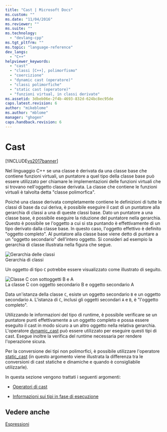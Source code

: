 ```yaml
---
title: "Cast | Microsoft Docs"
ms.custom: ""
ms.date: "11/04/2016"
ms.reviewer: ""
ms.suite: ""
ms.technology: 
  - "devlang-cpp"
ms.tgt_pltfrm: ""
ms.topic: "language-reference"
dev_langs: 
  - "C++"
helpviewer_keywords: 
  - "cast"
  - "classi [C++], polimorfismo"
  - "coercizione"
  - "dynamic cast (operatore)"
  - "classi polimorfiche"
  - "static cast (operatore)"
  - "funzioni virtual, in classi derivate"
ms.assetid: 3dbeb06e-2f4b-4693-832d-624bc8ec95de
caps.latest.revision: 6
author: "mikeblome"
ms.author: "mblome"
manager: "ghogen"
caps.handback.revision: 6
---
```

# Cast
[!INCLUDE[vs2017banner](../assembler/inline/includes/vs2017banner.md)]

Nel linguaggio C\+\+ se una classe è derivata da una classe base che contiene funzioni virtuali, un puntatore a quel tipo della classe base può essere utilizzato per chiamare le implementazioni delle funzioni virtuali che si trovano nell'oggetto classe derivata.  La classe che contiene le funzioni virtuali è talvolta detta "classe polimorfica".  
  
 Poiché una classe derivata completamente contiene le definizioni di tutte le classi di base da cui deriva, è possibile eseguire il cast di un puntatore alla gerarchia di classi a una di queste classi base.  Dato un puntatore a una classe base, è possibile eseguire la riduzione del puntatore nella gerarchia.  Questo è possibile se l'oggetto a cui si sta puntando è effettivamente di un tipo derivato dalla classe base.  In questo caso, l'oggetto effettivo è definito "oggetto completo". Al puntatore alla classe base viene detto di puntare a un "oggetto secondario" dell'intero oggetto.  Si consideri ad esempio la gerarchia di classe illustrata nella figura che segue.  
  
 ![Gerarchia delle classi](../cpp/media/vc38zz1.png "vc38ZZ1")  
Gerarchia di classi  
  
 Un oggetto di tipo `C` potrebbe essere visualizzato come illustrato di seguito.  
  
 ![Classe C con sottoggetti B e A](../cpp/media/vc38zz2.png "vc38ZZ2")  
La classe C con oggetto secondario B e oggetto secondario A  
  
 Data un'istanza della classe `C`, esiste un oggetto secondario `B` e un oggetto secondario `A`.  L'istanza di `C`, inclusi gli oggetti secondari `A` e `B`, è "l'oggetto completo".  
  
 Utilizzando le informazioni del tipo di runtime, è possibile verificare se un puntatore punti effettivamente a un oggetto completo e possa essere eseguito il cast in modo sicuro a un altro oggetto nella relativa gerarchia.  L'operatore [dynamic\_cast](../cpp/dynamic-cast-operator.md) può essere utilizzato per eseguire questi tipi di cast.  Esegue inoltre la verifica del runtime necessaria per rendere l'operazione sicura.  
  
 Per la conversione dei tipi non polimorfici, è possibile utilizzare l'operatore [static\_cast](../cpp/static-cast-operator.md) \(in questo argomento viene illustrata la differenza tra le conversioni di cast statiche e dinamiche e quando è consigliabile utilizzarle\).  
  
 In questa sezione vengono trattati i seguenti argomenti:  
  
-   [Operatori di cast](../cpp/casting-operators.md)  
  
-   [Informazioni sui tipi in fase di esecuzione](../cpp/run-time-type-information.md)  
  
## Vedere anche  
 [Espressioni](../cpp/expressions-cpp.md)
